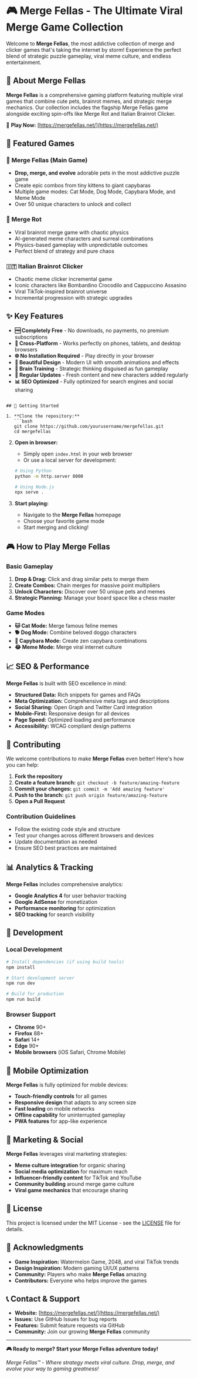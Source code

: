 # 🎮 Merge Fellas - The Ultimate Viral Merge Game Collection

Welcome to **Merge Fellas**, the most addictive collection of merge and clicker games that's taking the internet by storm! Experience the perfect blend of strategic puzzle gameplay, viral meme culture, and endless entertainment.

## 🌟 About Merge Fellas

**Merge Fellas** is a comprehensive gaming platform featuring multiple viral games that combine cute pets, brainrot memes, and strategic merge mechanics. Our collection includes the flagship Merge Fellas game alongside exciting spin-offs like Merge Rot and Italian Brainrot Clicker.

🔗 **Play Now:** [https://mergefellas.net/](https://mergefellas.net/)

## 🎯 Featured Games

### 🐾 Merge Fellas (Main Game)
- **Drop, merge, and evolve** adorable pets in the most addictive puzzle game
- Create epic combos from tiny kittens to giant capybaras
- Multiple game modes: Cat Mode, Dog Mode, Capybara Mode, and Meme Mode
- Over 50 unique characters to unlock and collect

### 🧠 Merge Rot
- Viral brainrot merge game with chaotic physics
- AI-generated meme characters and surreal combinations
- Physics-based gameplay with unpredictable outcomes
- Perfect blend of strategy and pure chaos

### 🇮🇹 Italian Brainrot Clicker
- Chaotic meme clicker incremental game
- Iconic characters like Bombardino Crocodilo and Cappuccino Assasino
- Viral TikTok-inspired brainrot universe
- Incremental progression with strategic upgrades

## ✨ Key Features

- **🆓 Completely Free** - No downloads, no payments, no premium subscriptions
- **📱 Cross-Platform** - Works perfectly on phones, tablets, and desktop browsers
- **🌐 No Installation Required** - Play directly in your browser
- **🎨 Beautiful Design** - Modern UI with smooth animations and effects
- **🧠 Brain Training** - Strategic thinking disguised as fun gameplay
- **🔄 Regular Updates** - Fresh content and new characters added regularly
- **📊 SEO Optimized** - Fully optimized for search engines and social sharing


```

## 🚀 Getting Started

1. **Clone the repository:**
   ```bash
   git clone https://github.com/yourusername/mergefellas.git
   cd mergefellas
   ```

2. **Open in browser:**
   - Simply open `index.html` in your web browser
   - Or use a local server for development:
   ```bash
   # Using Python
   python -m http.server 8000
   
   # Using Node.js
   npx serve .
   ```

3. **Start playing:**
   - Navigate to the **Merge Fellas** homepage
   - Choose your favorite game mode
   - Start merging and clicking!

## 🎮 How to Play Merge Fellas

### Basic Gameplay
1. **Drop & Drag:** Click and drag similar pets to merge them
2. **Create Combos:** Chain merges for massive point multipliers
3. **Unlock Characters:** Discover over 50 unique pets and memes
4. **Strategic Planning:** Manage your board space like a chess master

### Game Modes
- **🐱 Cat Mode:** Merge famous feline memes
- **🐕 Dog Mode:** Combine beloved doggo characters
- **🦫 Capybara Mode:** Create zen capybara combinations
- **😂 Meme Mode:** Merge viral internet culture

## 📈 SEO & Performance

**Merge Fellas** is built with SEO excellence in mind:

- **Structured Data:** Rich snippets for games and FAQs
- **Meta Optimization:** Comprehensive meta tags and descriptions
- **Social Sharing:** Open Graph and Twitter Card integration
- **Mobile-First:** Responsive design for all devices
- **Page Speed:** Optimized loading and performance
- **Accessibility:** WCAG compliant design patterns

## 🤝 Contributing

We welcome contributions to make **Merge Fellas** even better! Here's how you can help:

1. **Fork the repository**
2. **Create a feature branch:** `git checkout -b feature/amazing-feature`
3. **Commit your changes:** `git commit -m 'Add amazing feature'`
4. **Push to the branch:** `git push origin feature/amazing-feature`
5. **Open a Pull Request**

### Contribution Guidelines
- Follow the existing code style and structure
- Test your changes across different browsers and devices
- Update documentation as needed
- Ensure SEO best practices are maintained

## 📊 Analytics & Tracking

**Merge Fellas** includes comprehensive analytics:

- **Google Analytics 4** for user behavior tracking
- **Google AdSense** for monetization
- **Performance monitoring** for optimization
- **SEO tracking** for search visibility

## 🔧 Development

### Local Development
```bash
# Install dependencies (if using build tools)
npm install

# Start development server
npm run dev

# Build for production
npm run build
```

### Browser Support
- **Chrome** 90+
- **Firefox** 88+
- **Safari** 14+
- **Edge** 90+
- **Mobile browsers** (iOS Safari, Chrome Mobile)

## 📱 Mobile Optimization

**Merge Fellas** is fully optimized for mobile devices:

- **Touch-friendly controls** for all games
- **Responsive design** that adapts to any screen size
- **Fast loading** on mobile networks
- **Offline capability** for uninterrupted gameplay
- **PWA features** for app-like experience

## 🎯 Marketing & Social

**Merge Fellas** leverages viral marketing strategies:

- **Meme culture integration** for organic sharing
- **Social media optimization** for maximum reach
- **Influencer-friendly content** for TikTok and YouTube
- **Community building** around merge game culture
- **Viral game mechanics** that encourage sharing

## 📄 License

This project is licensed under the MIT License - see the [LICENSE](LICENSE) file for details.

## 🙏 Acknowledgments

- **Game Inspiration:** Watermelon Game, 2048, and viral TikTok trends
- **Design Inspiration:** Modern gaming UI/UX patterns
- **Community:** Players who make **Merge Fellas** amazing
- **Contributors:** Everyone who helps improve the games

## 📞 Contact & Support

- **Website:** [https://mergefellas.net/](https://mergefellas.net/)
- **Issues:** Use GitHub Issues for bug reports
- **Features:** Submit feature requests via GitHub
- **Community:** Join our growing **Merge Fellas** community

---

**🎮 Ready to merge? Start your Merge Fellas adventure today!**

*Merge Fellas™ - Where strategy meets viral culture. Drop, merge, and evolve your way to gaming greatness!* 
